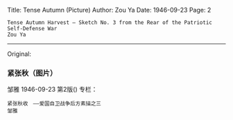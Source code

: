 Title: Tense Autumn (Picture)
Author: Zou Ya
Date: 1946-09-23
Page: 2

    Tense Autumn Harvest – Sketch No. 3 from the Rear of the Patriotic Self-Defense War
    Zou Ya



<hr /> 

Original: 


### 紧张秋（图片）
邹雅
1946-09-23
第2版()
专栏：

    紧张秋收　——爱国自卫战争后方素描之三
    邹雅
